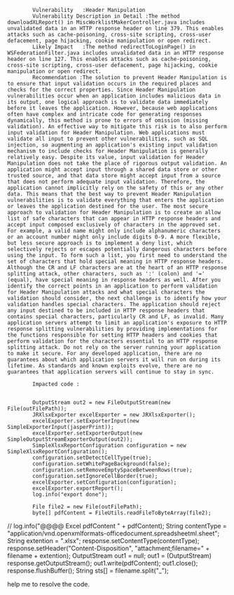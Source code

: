 
            Vulnerability	:Header Manipulation
            Vulnerability Description in Detail :The method downloadXLReport() in MiscWorklistMakerController.java includes unvalidated data in an HTTP response header on line 379. This enables attacks such as cache-poisoning, cross-site scripting, cross-user defacement, page hijacking, cookie manipulation or open redirect.
            Likely Impact	:The method redirectToLoginPage() in WSFederationFilter.java includes unvalidated data in an HTTP response header on line 127. This enables attacks such as cache-poisoning, cross-site scripting, cross-user defacement, page hijacking, cookie manipulation or open redirect.
            Recommendation :The solution to prevent Header Manipulation is to ensure that input validation occurs in the required places and checks for the correct properties. Since Header Manipulation vulnerabilities occur when an application includes malicious data in its output, one logical approach is to validate data immediately before it leaves the application. However, because web applications often have complex and intricate code for generating responses dynamically, this method is prone to errors of omission (missing validation). An effective way to mitigate this risk is to also perform input validation for Header Manipulation. Web applications must validate all input to prevent other vulnerabilities, such as SQL injection, so augmenting an application's existing input validation mechanism to include checks for Header Manipulation is generally relatively easy. Despite its value, input validation for Header Manipulation does not take the place of rigorous output validation. An application might accept input through a shared data store or other trusted source, and that data store might accept input from a source that does not perform adequate input validation. Therefore, the application cannot implicitly rely on the safety of this or any other data. This means that the best way to prevent Header Manipulation vulnerabilities is to validate everything that enters the application or leaves the application destined for the user. The most secure approach to validation for Header Manipulation is to create an allow list of safe characters that can appear in HTTP response headers and accept input composed exclusively of characters in the approved set. For example, a valid name might only include alphanumeric characters or an account number might only include digits 0-9. A more flexible, but less secure approach is to implement a deny list, which selectively rejects or escapes potentially dangerous characters before using the input. To form such a list, you first need to understand the set of characters that hold special meaning in HTTP response headers. Although the CR and LF characters are at the heart of an HTTP response splitting attack, other characters, such as ':' (colon) and '=' (equal), have special meaning in response headers as well. After you identify the correct points in an application to perform validation for Header Manipulation attacks and what special characters the validation should consider, the next challenge is to identify how your validation handles special characters. The application should reject any input destined to be included in HTTP response headers that contains special characters, particularly CR and LF, as invalid. Many application servers attempt to limit an application's exposure to HTTP response splitting vulnerabilities by providing implementations for the functions responsible for setting HTTP headers and cookies that perform validation for the characters essential to an HTTP response splitting attack. Do not rely on the server running your application to make it secure. For any developed application, there are no guarantees about which application servers it will run on during its lifetime. As standards and known exploits evolve, there are no guarantees that application servers will continue to stay in sync.

            Impacted code :

            
            OutputStream out2 = new FileOutputStream(new File(outFilePath));
            JRXlsxExporter excelExporter = new JRXlsxExporter();
            excelExporter.setExporterInput(new SimpleExporterInput(jasperPrint));
            excelExporter.setExporterOutput(new SimpleOutputStreamExporterOutput(out2));
            SimpleXlsxReportConfiguration configuration = new SimpleXlsxReportConfiguration();
            configuration.setDetectCellType(true);
            configuration.setWhitePageBackground(false);
            configuration.setRemoveEmptySpaceBetweenRows(true);
            configuration.setIgnoreCellBorder(true);
            excelExporter.setConfiguration(configuration);
            excelExporter.exportReport();
            log.info("export done");

            File file2 = new File(outFilePath);
            byte[] pdfContent = FileUtils.readFileToByteArray(file2);
//            log.info("@@@@  Excel pdfContent " + pdfContent);
            String contentType = "application/vnd.openxmlformats-officedocument.spreadsheetml.sheet";
            String extention = ".xlsx";
            response.setContentType(contentType);
            response.setHeader("Content-Disposition", "attachment;filename=" + filename + extention);
            OutputStream out1 = null;
            out1 = (OutputStream) response.getOutputStream();
            out1.write(pdfContent);
            out1.close();
            response.flushBuffer();
            String sts[] = filename.split("_");


help me to resolve the code.
